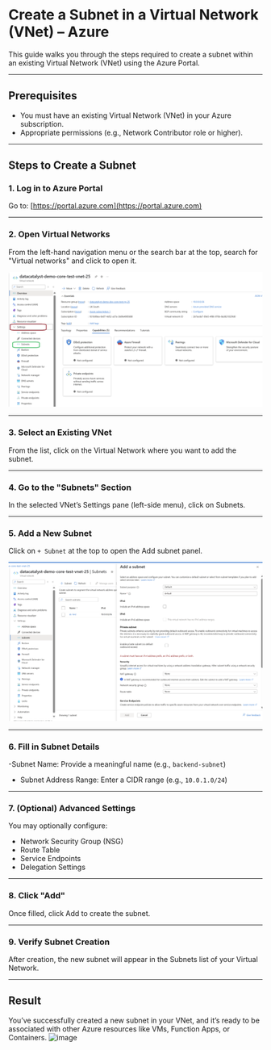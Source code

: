 #  Create a Subnet in a Virtual Network (VNet) – Azure

This guide walks you through the steps required to create a subnet within an existing Virtual Network (VNet) using the Azure Portal.

---

##  Prerequisites

- You must have an existing  Virtual Network (VNet)  in your Azure subscription.
- Appropriate permissions (e.g., Network Contributor  role or higher).

---

##  Steps to Create a Subnet

### 1. Log in to Azure Portal

Go to: [https://portal.azure.com](https://portal.azure.com)

---

### 2. Open Virtual Networks

From the left-hand navigation menu or the search bar at the top, search for "Virtual networks" and click to open it.

![Subnet Step 1](subnet1.png)


---

### 3. Select an Existing VNet

From the list, click on the Virtual Network where you want to add the subnet.

---

### 4. Go to the "Subnets" Section

In the selected VNet’s Settings pane (left-side menu), click on Subnets.

---

### 5. Add a New Subnet

Click on `+ Subnet` at the top to open the Add subnet panel.

![Subnet Step 2](subnet2.png)

---

### 6. Fill in Subnet Details

-Subnet Name: Provide a meaningful name (e.g., `backend-subnet`)
- Subnet Address Range: Enter a CIDR range (e.g., `10.0.1.0/24`)

---

### 7. (Optional) Advanced Settings

You may optionally configure:
- Network Security Group (NSG)
- Route Table
- Service Endpoints
- Delegation Settings

---

### 8. Click "Add"

Once filled, click Add  to create the subnet.

---

### 9. Verify Subnet Creation

After creation, the new subnet will appear in the Subnets list of your Virtual Network.

---

##  Result

You’ve successfully created a new subnet in your VNet, and it’s ready to be associated with other Azure resources like VMs, Function Apps, or Containers.
![image](https://github.com/user-attachments/assets/414a492c-582a-4237-999c-c27d54704bdf)
